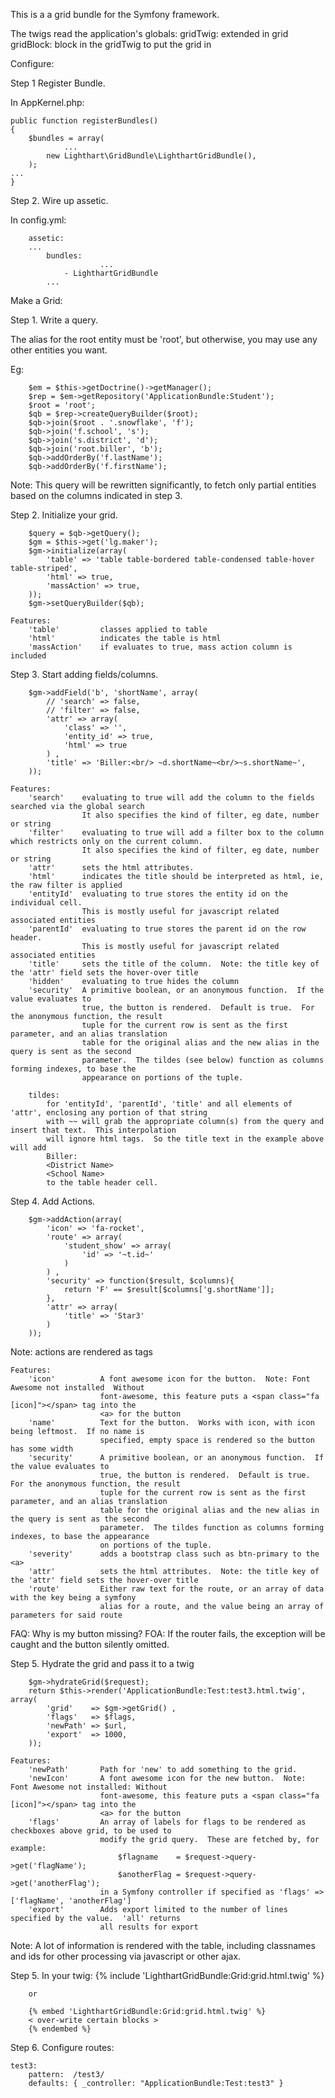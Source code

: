 This is a a grid bundle for the Symfony framework.


The twigs read the application's globals:
gridTwig:       extended in grid
gridBlock:      block in the gridTwig to put the grid in

Configure:

Step 1 Register Bundle.

In AppKernel.php:

    public function registerBundles()
    {
        $bundles = array(
                ...
            new Lighthart\GridBundle\LighthartGridBundle(),
        );
    ...
    }
   
Step 2.  Wire up assetic.

In config.yml:

        assetic:
        ...
            bundles:
                        ...
                - LighthartGridBundle
            ...

    
Make a Grid:

Step 1.  Write a query.

The alias for the root entity must be 'root', but otherwise, you may use any other entities you want.

Eg:

        $em = $this->getDoctrine()->getManager();
        $rep = $em->getRepository('ApplicationBundle:Student');
        $root = 'root';
        $qb = $rep->createQueryBuilder($root);
        $qb->join($root . '.snowflake', 'f');
        $qb->join('f.school', 's');
        $qb->join('s.district', 'd');
        $qb->join('root.biller', 'b');
        $qb->addOrderBy('f.lastName');
        $qb->addOrderBy('f.firstName');

Note: This query will be rewritten significantly, to fetch only partial entities based on the columns indicated in step 3.

Step 2.  Initialize your grid.

        $query = $qb->getQuery();
        $gm = $this->get('lg.maker');
        $gm->initialize(array(
            'table' => 'table table-bordered table-condensed table-hover table-striped',
            'html' => true,
            'massAction' => true,
        ));
        $gm->setQueryBuilder($qb);

    Features:
        'table'         classes applied to table
        'html'          indicates the table is html
        'massAction'    if evaluates to true, mass action column is included


Step 3.  Start adding fields/columns.

        $gm->addField('b', 'shortName', array(
            // 'search' => false,
            // 'filter' => false,
            'attr' => array(
                'class' => '',
                'entity_id' => true,
                'html' => true
            ) ,
            'title' => 'Biller:<br/> ~d.shortName~<br/>~s.shortName~',
        ));

    Features:
        'search'    evaluating to true will add the column to the fields searched via the global search
                    It also specifies the kind of filter, eg date, number or string
        'filter'    evaluating to true will add a filter box to the column which restricts only on the current column.
                    It also specifies the kind of filter, eg date, number or string
        'attr'      sets the html attributes.
        'html'      indicates the title should be interpreted as html, ie, the raw filter is applied
        'entityId'  evaluating to true stores the entity id on the individual cell.
                    This is mostly useful for javascript related associated entities
        'parentId'  evaluating to true stores the parent id on the row header.
                    This is mostly useful for javascript related associated entities
        'title'     sets the title of the column.  Note: the title key of the 'attr' field sets the hover-over title
        'hidden'    evaluating to true hides the column
        'security'  A primitive boolean, or an anonymous function.  If the value evaluates to 
                    true, the button is rendered.  Default is true.  For the anonymous function, the result
                    tuple for the current row is sent as the first parameter, and an alias translation
                    table for the original alias and the new alias in the query is sent as the second
                    parameter.  The tildes (see below) function as columns forming indexes, to base the
                    appearance on portions of the tuple.

        tildes:
            for 'entityId', 'parentId', 'title' and all elements of 'attr', enclosing any portion of that string
            with ~~ will grab the appropriate column(s) from the query and insert that text.  This interpolation
            will ignore html tags.  So the title text in the example above will add
            Biller:
            <District Name>
            <School Name>
            to the table header cell.
    


Step 4.  Add Actions.

        $gm->addAction(array(
            'icon' => 'fa-rocket',
            'route' => array(
                'student_show' => array(
                    'id' => '~t.id~'
                )
            ) ,
            'security' => function($result, $columns){
                return 'F' == $result[$columns['g.shortName']];
            },
            'attr' => array(
                'title' => 'Star3'
            )
        ));

Note: actions are rendered as <a> tags

    Features:
        'icon'          A font awesome icon for the button.  Note: Font Awesome not installed  Without
                        font-awesome, this feature puts a <span class="fa [icon]"></span> tag into the
                        <a> for the button
        'name'          Text for the button.  Works with icon, with icon being leftmost.  If no name is
                        specified, empty space is rendered so the button has some width
        'security'      A primitive boolean, or an anonymous function.  If the value evaluates to 
                        true, the button is rendered.  Default is true.  For the anonymous function, the result
                        tuple for the current row is sent as the first parameter, and an alias translation
                        table for the original alias and the new alias in the query is sent as the second
                        parameter.  The tildes function as columns forming indexes, to base the appearance
                        on portions of the tuple.
        'severity'      adds a bootstrap class such as btn-primary to the <a>
        'attr'          sets the html attributes.  Note: the title key of the 'attr' field sets the hover-over title
        'route'         Either raw text for the route, or an array of data with the key being a symfony
                        alias for a route, and the value being an array of parameters for said route

FAQ: Why is my button missing?
FOA: If the router fails, the exception will be caught and the button silently omitted.


Step 5.  Hydrate the grid and pass it to a twig

        $gm->hydrateGrid($request);
        return $this->render('ApplicationBundle:Test:test3.html.twig', array(
            'grid'    => $gm->getGrid() ,
            'flags'   => $flags,
            'newPath' => $url,
            'export'  => 1000,
        ));

    Features:
        'newPath'       Path for 'new' to add something to the grid.
        'newIcon'       A font awesome icon for the new button.  Note: Font Awesome not installed: Without
                        font-awesome, this feature puts a <span class="fa [icon]"></span> tag into the
                        <a> for the button
        'flags'         An array of labels for flags to be rendered as checkboxes above grid, to be used to
                        modify the grid query.  These are fetched by, for example:
                            $flagname    = $request->query->get('flagName');
                            $anotherFlag = $request->query->get('anotherFlag');
                        in a Symfony controller if specified as 'flags' => ['flagName', 'anotherFlag']
        'export'        Adds export limited to the number of lines specified by the value.  'all' returns 
                        all results for export

Note: A lot of information is rendered with the table, including classnames and ids for other processing via javascript or other ajax.

Step 5.  In your twig:
        {% include 'LighthartGridBundle:Grid:grid.html.twig' %}

        or

        {% embed 'LighthartGridBundle:Grid:grid.html.twig' %}
        < over-write certain blocks >
        {% endembed %}

Step 6.  Configure routes:

    test3:
        pattern:  /test3/
        defaults: { _controller: "ApplicationBundle:Test:test3" }

